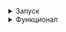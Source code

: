 <details><summary>Запуск</summary>
Для того, чтобы запустить необходимо проделать следующие шаги на Windows, установите [Git Bash](https://git-scm.com/)

1. Склонируйте репозиторий

```shell
git clone https://github.com/maksim25y/TestApplication.git
```

2. Скачайте и установите Docker

Скачать и найти инструкцию по установке вы можете на официальном сайте [Docker](https://www.docker.com)

3. Запустите приложение в Docker

Для этого откройте терминал и перейдите в папку репозитория

```shell
cd TestApplication
```
Далее введите команду
```shell
docker-compose up
```
Готово! Сервер запущен.
Чтобы зайти на сайт перейдите по ссылке: localhost:8080

Чтобы остановить работу контейнеров, в терминале, откуда вы запускали docker-compose нажмите Ctrl+C (Control + C для Mac)
</details>
<details><summary>Функционал</summary>
Для получения рассчёта по средней зарплате за год и количеству дней отпуска необходимо зайти в Postman или др, далее выполнить GET запрос по адресу localhost:8080/calculate, указав в параметрах запроса среднюю ЗП за год averageSalary и количество дней отпуска amountVacationDays:
  
![image](https://github.com/user-attachments/assets/3da79f59-fe68-439e-8b41-86b4ec59d82f)

Для получения рассчёта по средней зарплате за год, количеству дней отпуска, дате начала отпуска необходимо зайти в Postman или др, далее выполнить GET запрос по адресу localhost:8080/calculate, указав в параметрах запроса среднюю ЗП за год averageSalary, количество дней отпуска amountVacationDays, дату начала отпуска startDate:

![image](https://github.com/user-attachments/assets/6bdedcbc-c4fe-4d20-badd-09e3470d27a5)

При указании значений меньше нуля в качестве средней ЗП или указании значений меньше или равных нулю в качестве количества отпускных будет выдана ошибка:

![image](https://github.com/user-attachments/assets/664b822d-1915-4e18-8cd7-67fff7020f90)

При указании в параметрах запроса некооректного формата даты будет выдана ошибка:

![image](https://github.com/user-attachments/assets/11433bee-b54b-46c2-bab3-7e8f860bd10d)

</details>
